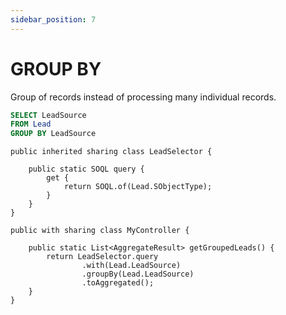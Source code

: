 ```yaml
---
sidebar_position: 7
---
```


# GROUP BY

Group of records instead of processing many individual records.

```sql
SELECT LeadSource
FROM Lead
GROUP BY LeadSource
```
```apex
public inherited sharing class LeadSelector {

    public static SOQL query {
        get {
            return SOQL.of(Lead.SObjectType);
        }
    }
}

public with sharing class MyController {

    public static List<AggregateResult> getGroupedLeads() {
        return LeadSelector.query
                .with(Lead.LeadSource)
                .groupBy(Lead.LeadSource)
                .toAggregated();
    }
}
```
